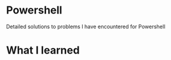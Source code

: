 # Powershell

Detailed solutions to problems I have encountered for Powershell


# What I learned




